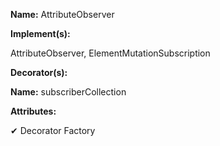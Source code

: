 **Name:** AttributeObserver

**Implement(s):**

AttributeObserver, ElementMutationSubscription

**Decorator(s):**

**Name:** subscriberCollection

**Attributes:**

✔ Decorator Factory

